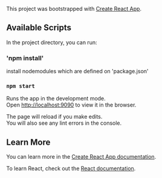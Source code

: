 This project was bootstrapped with [Create React App](https://github.com/facebook/create-react-app).

## Available Scripts

In the project directory, you can run:

### 'npm install'
install nodemodules which are defined on 'package.json'

### `npm start`

Runs the app in the development mode.<br>
Open [http://localhost:9090](http://localhost:9090) to view it in the browser.

The page will reload if you make edits.<br>
You will also see any lint errors in the console.


## Learn More

You can learn more in the [Create React App documentation](https://facebook.github.io/create-react-app/docs/getting-started).

To learn React, check out the [React documentation](https://reactjs.org/).
